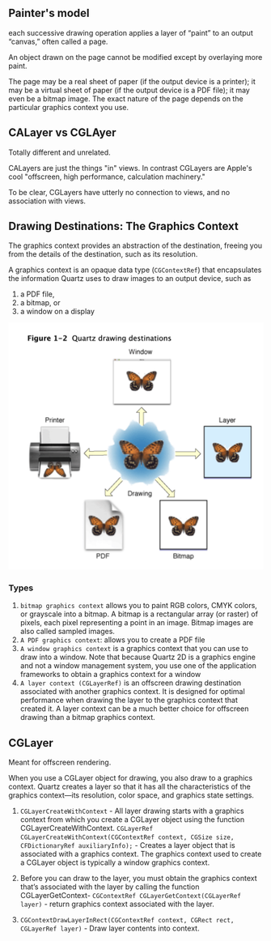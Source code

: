 

## Painter's model

each successive drawing operation applies a layer of “paint” to an output “canvas,” often called a page.

An object drawn on the page cannot be modified except by overlaying more paint.

The page may be a real sheet of paper (if the output device is a printer); it may be a virtual sheet of paper (if the output device is a PDF file); it may even be a bitmap image. The exact nature of the page depends on the particular graphics context you use.

## CALayer vs CGLAyer

Totally different and unrelated.

CALayers are just the things "in" views. In contrast CGLayers are Apple's cool "offscreen, high performance, calculation machinery."

To be clear, CGLayers have utterly no connection to views, and no association with views.

## Drawing Destinations: The Graphics Context

The graphics context provides an abstraction of the destination, freeing you from the details of the destination, such as its resolution.

A graphics context is an opaque data type (`CGContextRef`) that encapsulates the information Quartz uses to draw images to an output device, such as 
1. a PDF file, 
2. a bitmap, or 
3. a window on a display

![cg context](../images/cgcontext.png)

### Types

1. `bitmap graphics context` allows you to paint RGB colors, CMYK colors, or grayscale into a bitmap. A bitmap is a rectangular array (or raster) of pixels, each pixel representing a point in an image. Bitmap images are also called sampled images.
2. `A PDF graphics context`: allows you to create a PDF file
3. `A window graphics context` is a graphics context that you can use to draw into a window. Note that because Quartz 2D is a graphics engine and not a window management system, you use one of the application frameworks to obtain a graphics context for a window
4. `A layer context (CGLayerRef)` is an offscreen drawing destination associated with another graphics context. It is designed for optimal performance when drawing the layer to the graphics context that created it. A layer context can be a much better choice for offscreen drawing than a bitmap graphics context. 

## CGLayer

Meant for offscreen rendering.

When you use a CGLayer object for drawing, you also draw to a graphics context. Quartz creates a layer so that it has all the characteristics of the graphics context—its resolution, color space, and graphics state settings.

1. `CGLayerCreateWithContext` - All layer drawing starts with a graphics context from which you create a CGLayer object using the function CGLayerCreateWithContext. 
`CGLayerRef CGLayerCreateWithContext(CGContextRef context, CGSize size, CFDictionaryRef auxiliaryInfo);` - Creates a layer object that is associated with a graphics context.
The graphics context used to create a CGLayer object is typically a window graphics context. 

2. Before you can draw to the layer, you must obtain the graphics context that’s associated with the layer by calling the function CGLayerGetContext- `CGContextRef CGLayerGetContext(CGLayerRef layer)` - return graphics context associated with the layer.

3. `CGContextDrawLayerInRect(CGContextRef context, CGRect rect, CGLayerRef layer)` - Draw layer contents into context.

